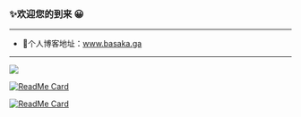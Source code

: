 ### ✨欢迎您的到来 😀
---

- 👻个人博客地址：www.basaka.ga

---
<a href="https://github.com/liufg520/github-readme-stats"></a><a href="https://github.com/liufg520/github-readme-stats"><img align="center" src="https://github-readme-stats.vercel.app/api?username=liufg520&show_icons=true&theme=vue" style="max-width:100%;"></a>


[![ReadMe Card](https://github-readme-stats.vercel.app/api/pin/?username=liufg520&repo=Blogs&theme=vue)](https://github.com/liufg520/Blogs)

[![ReadMe Card](https://github-readme-stats.vercel.app/api/pin/?username=liufg520&repo=Hexo-Sakura-CDN&theme=vue)](https://github.com/liufg520/Hexo-Sakura-CDN)
